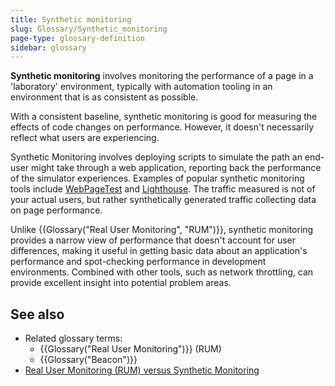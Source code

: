 ```yaml
---
title: Synthetic monitoring
slug: Glossary/Synthetic_monitoring
page-type: glossary-definition
sidebar: glossary
---
```


**Synthetic monitoring** involves monitoring the performance of a page in a 'laboratory' environment, typically with automation tooling in an environment that is as consistent as possible.

With a consistent baseline, synthetic monitoring is good for measuring the effects of code changes on performance. However, it doesn't necessarily reflect what users are experiencing.

Synthetic Monitoring involves deploying scripts to simulate the path an end-user might take through a web application, reporting back the performance of the simulator experiences. Examples of popular synthetic monitoring tools include [WebPageTest](https://www.webpagetest.org/) and [Lighthouse](https://developer.chrome.com/docs/lighthouse/overview/). The traffic measured is not of your actual users, but rather synthetically generated traffic collecting data on page performance.

Unlike {{Glossary("Real User Monitoring", "RUM")}}, synthetic monitoring provides a narrow view of performance that doesn't account for user differences, making it useful in getting basic data about an application's performance and spot-checking performance in development environments. Combined with other tools, such as network throttling, can provide excellent insight into potential problem areas.

## See also

- Related glossary terms:
  - {{Glossary("Real User Monitoring")}} (RUM)
  - {{Glossary("Beacon")}}
- [Real User Monitoring (RUM) versus Synthetic Monitoring](/en-US/docs/Web/Performance/Guides/Rum-vs-Synthetic)
